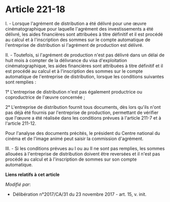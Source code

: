 # Article 221-18

I. - Lorsque l'agrément de distribution a été délivré pour une œuvre cinématographique pour laquelle l'agrément des
investissements a été délivré, les aides financières sont attribuées à titre définitif et il est procédé au calcul et à
l'inscription des sommes sur le compte automatique de l'entreprise de distribution si l'agrément de production est délivré.

II. - Toutefois, si l'agrément de production n'est pas délivré dans un délai de huit mois à compter de la délivrance du visa
d'exploitation cinématographique, les aides financières sont attribuées à titre définitif et il est procédé au calcul et à
l'inscription des sommes sur le compte automatique de l'entreprise de distribution, lorsque les conditions suivantes sont
remplies :

1° L'entreprise de distribution n'est pas également productrice ou coproductrice de l'œuvre concernée ;

2° L'entreprise de distribution fournit tous documents, dès lors qu'ils n'ont pas déjà été fournis par l'entreprise de
production, permettant de vérifier que l'œuvre a été réalisée dans les conditions prévues à l'article 211-7 et à l'article
211-12.

Pour l'analyse des documents précités, le président du Centre national du cinéma et de l'image animé peut saisir la
commission d'agrément.

III. - Si les conditions prévues au I ou au II ne sont pas remplies, les sommes allouées à l'entreprise de distribution
doivent être reversées et il n'est pas procédé au calcul et à l'inscription de sommes sur son compte automatique.

**Liens relatifs à cet article**

_Modifié par_:

  - Délibération n°2017/CA/31 du 23 novembre 2017 - art. 15, v. init.
